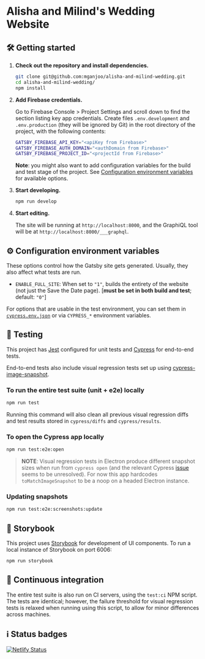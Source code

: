 # Alisha and Milind's Wedding Website

## 🛠 Getting started

1.  **Check out the repository and install dependencies.**

    ```sh
    git clone git@github.com:mganjoo/alisha-and-milind-wedding.git
    cd alisha-and-milind-wedding/
    npm install
    ```

1.  **Add Firebase credentials.**

    Go to Firebase Console > Project Settings and scroll down to find the
    section listing key app credentials. Create files `.env.development` and
    `.env.production` (they will be ignored by Git) in the root directory of
    the project, with the following contents:

    ```sh
    GATSBY_FIREBASE_API_KEY="<apiKey from Firebase>"
    GATSBY_FIREBASE_AUTH_DOMAIN="<authDomain from Firebase>"
    GATSBY_FIREBASE_PROJECT_ID="<projectId from Firebase>"
    ```

    **Note**: you might also want to add configuration variables for the build
    and test stage of the project. See
    [Configuration environment variables](#configuration-environment-variables)
    for available options.

1.  **Start developing.**

    ```sh
    npm run develop
    ```

1.  **Start editing.**

    The site will be running at `http://localhost:8000`, and the GraphiQL
    tool will be at `http://localhost:8000/___graphql`.

## ⚙️ Configuration environment variables

These options control how the Gatsby site gets generated. Usually, they also
affect what tests are run.

- `ENABLE_FULL_SITE`: When set to `"1"`, builds the entirety of the website
  (not just the Save the Date page). [**must be set in both build and test**; default: `"0"`]

For options that are usable in the test environment, you can set them in
[`cypress.env.json`](https://docs.cypress.io/guides/guides/environment-variables.html#Option-2-cypress-env-json)
or via `CYPRESS_*` environment variables.

## 🧪 Testing

This project has [Jest](https://jestjs.io/) configured for unit tests and
[Cypress](https://www.cypress.io) for end-to-end tests.

End-to-end tests also include visual regression tests set up using
[cypress-image-snapshot](https://github.com/palmerhq/cypress-image-snapshot).

### To run the entire test suite (unit + e2e) locally

```sh
npm run test
```

Running this command will also clean all previous visual regression diffs and
test results stored in `cypress/diffs` and `cypress/results`.

### To open the Cypress app locally

```sh
npm run test:e2e:open
```

> **NOTE**: Visual regression tests in Electron produce different snapshot sizes
> when run from `cypress open` (and the relevant Cypress
> [issue](https://github.com/cypress-io/cypress/issues/2102) seems to be
> unresolved). For now this app hardcodes `toMatchImageSnapshot` to be a noop
> on a headed Electron instance.

### Updating snapshots

```sh
npm run test:e2e:screenshots:update
```

## 📗 Storybook

This project uses [Storybook](https://storybook.js.org) for development of UI
components. To run a local instance of Storybook on port 6006:

```sh
npm run storybook
```

## 🔄 Continuous integration

The entire test suite is also run on CI servers, using the `test:ci` NPM
script. The tests are identical; however, the failure threshold for visual
regression tests is relaxed when running using this script, to allow for
minor differences across machines.

## ℹ️ Status badges

[![Netlify Status](https://api.netlify.com/api/v1/badges/7b8c6a26-ba68-4d43-8588-64f155b15c47/deploy-status)](https://app.netlify.com/sites/winning-lamport-6a6661/deploys)
